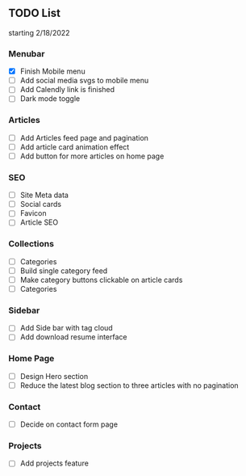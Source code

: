 
## TODO List 
starting 2/18/2022

### Menubar
- [x] Finish Mobile menu
- [ ] Add social media svgs to mobile menu
- [ ] Add Calendly link is finished
- [ ] Dark mode toggle

### Articles
- [ ] Add Articles feed page and pagination
- [ ] Add article card animation effect
- [ ] Add button for more articles on home page

### SEO
- [ ] Site Meta data
- [ ] Social cards
- [ ] Favicon
- [ ] Article SEO

### Collections
- [ ] Categories
- [ ] Build single category feed
- [ ] Make category buttons clickable on article cards
- [ ] Categories

### Sidebar
- [ ] Add Side bar with tag cloud
- [ ] Add download resume interface

### Home Page
- [ ] Design Hero section
- [ ] Reduce the latest blog section to three articles with no pagination

### Contact
- [ ] Decide on contact form page 

### Projects
- [ ] Add projects feature
